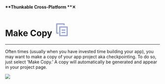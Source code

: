 #### **Thunkable Cross-Platform **✕

# Make Copy ![](/assets/iOSviewIconMake_TR.png)

---

Often times \(usually when you have invested time building your app\), you may want to make a copy of your app project aka checkpointing. To do so, just select 'Make Copy.' A copy will automatically be generated and appear in your project page.

![](/assets/save-copy-✕-fig-1.gif)



